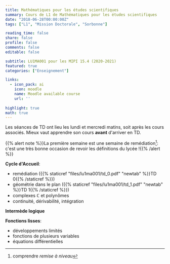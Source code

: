 ```yaml
---
title: Mathématiques pour les études scientifiques
summary: Cours de L1 de Mathématiques pour les études scientifiques
date: "2018-06-28T00:00:00Z"
tags: ["L1", "Mission Doctorale", "Sorbonne"]

reading_time: false
share: false
profile: false
comments: false 
editable: false

subtitle: LU1MA001 pour les MIPI 15.4 (2020-2021)
featured: true
categories: ["Enseignement"]

links:
  - icon_pack: ai
    icon: moodle
    name: Moodle available course
    url: ''
    
highlight: true
math: true
---
```


Les séances de TD ont lieu les lundi et mercredi matins, soit après les cours associés. Mieux vaut apprendre son cours **avant** d'arriver en TD.

{{% alert note %}}La première semaine est une semaine de remédiation[^1]: c'est une très bonne occasion de revoir les définitions du lycée !{{% /alert %}}
[^1]: comprendre *remise à niveau*

**Cycle d'Accueil**:
* remédiation ({{% staticref "files/lu1ma001/td_0.pdf" "newtab" %}}TD 0{{% /staticref %}})
* géométrie dans le plan ({{% staticref "files/lu1ma001/td_1.pdf" "newtab" %}}TD 1{{% /staticref %}})
* complexes $\mathbb{C}$ et polynômes
* continuité, dérivabilité, intégration

**Intermède logique**

**Fonctions lisses**:
* développements limités
* fonctions de plusieurs variables
* équations différentielles
